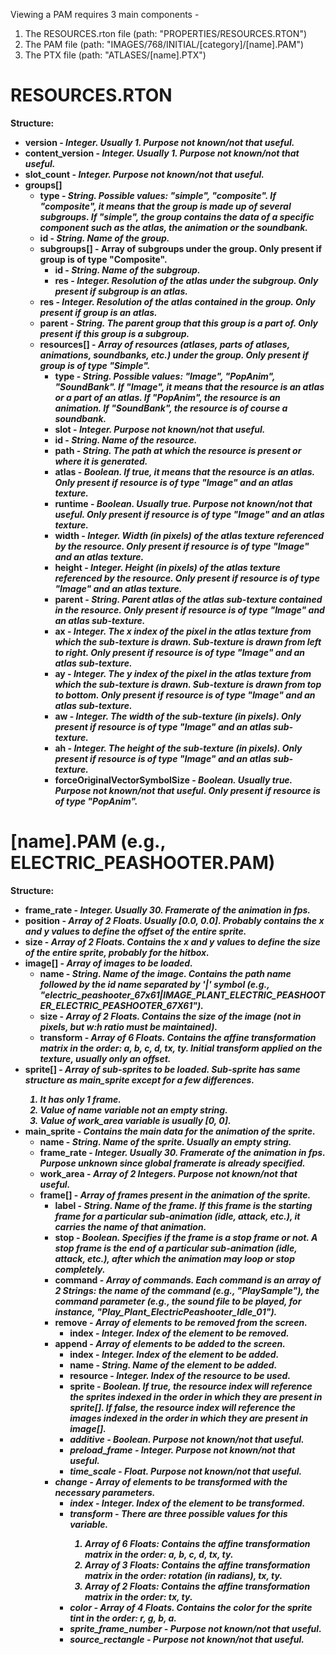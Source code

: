 Viewing a PAM requires 3 main components - 
1) The RESOURCES.rton file (path: "PROPERTIES/RESOURCES.RTON")
2) The PAM file (path: "IMAGES/768/INITIAL/[category]/[name].PAM")
3) The PTX file (path: "ATLASES/[name].PTX")

# RESOURCES.RTON  
<b>Structure:</b>
<b>
- version - <i>Integer. Usually 1. Purpose not known/not that useful.</i>
- content_version - <i>Integer. Usually 1. Purpose not known/not that useful.</i>
- slot_count - <i>Integer. Purpose not known/not that useful.</i>
- groups[]
  - type - <i>String. Possible values: "simple", "composite". If "composite", it means that the group is made up of several subgroups. If "simple", the group contains the data of a specific component such as the atlas, the animation or the soundbank.</i>
  - id - <i>String. Name of the group.</i>
  - subgroups[] - Array of subgroups under the group. Only present if group is of type "Composite".
    - id - <i>String. Name of the subgroup.</i>
    - res - <i>Integer. Resolution of the atlas under the subgroup. Only present if subgroup is an atlas.</i>
  - res - <i>Integer. Resolution of the atlas contained in the group. Only present if group is an atlas.</i>
  - parent - <i>String. The parent group that this group is a part of. Only present if this group is a subgroup.</i>
  - resources[] - <i>Array of resources (atlases, parts of atlases, animations, soundbanks, etc.) under the group. Only present if group is of type "Simple".</i>
    - type - <i>String. Possible values: "Image", "PopAnim", "SoundBank". If "Image", it means that the resource is an atlas or a part of an atlas. If "PopAnim", the resource is an animation. If "SoundBank", the resource is of course a soundbank.</i>
    - slot - <i>Integer. Purpose not known/not that useful.</i>
    - id - <i>String. Name of the resource.</i>
    - path - <i>String. The path at which the resource is present or where it is generated.</i>
    - atlas - <i>Boolean. If true, it means that the resource is an atlas. Only present if resource is of type "Image" and an atlas texture.</i>
    - runtime - <i>Boolean. Usually true. Purpose not known/not that useful. Only present if resource is of type "Image" and an atlas texture.</i>
    - width - <i>Integer. Width (in pixels) of the atlas texture referenced by the resource. Only present if resource is of type "Image" and an atlas texture.</i>
    - height - <i>Integer. Height (in pixels) of the atlas texture referenced by the resource. Only present if resource is of type "Image" and an atlas texture.</i>
    - parent - <i>String. Parent atlas of the atlas sub-texture contained in the resource. Only present if resource is of type "Image" and an atlas sub-texture.</i>
    - ax - <i>Integer. The x index of the pixel in the atlas texture from which the sub-texture is drawn. Sub-texture is drawn from left to right. Only present if resource is of type "Image" and an atlas sub-texture.</i>
    - ay - <i>Integer. The y index of the pixel in the atlas texture from which the sub-texture is drawn. Sub-texture is drawn from top to bottom. Only present if resource is of type "Image" and an atlas sub-texture.</i>
    - aw - <i>Integer. The width of the sub-texture (in pixels). Only present if resource is of type "Image" and an atlas sub-texture.</i>
    - ah - <i>Integer. The height of the sub-texture (in pixels). Only present if resource is of type "Image" and an atlas sub-texture.</i>
    - forceOriginalVectorSymbolSize - <i>Boolean. Usually true. Purpose not known/not that useful. Only present if resource is of type "PopAnim".</i>
</b>

# [name].PAM (e.g., ELECTRIC_PEASHOOTER.PAM)
<b>Structure:</b>
<b>
- frame_rate - <i>Integer. Usually 30. Framerate of the animation in fps.</i>
- position - <i>Array of 2 Floats. Usually [0.0, 0.0]. Probably contains the x and y values to define the offset of the entire sprite.</i>
- size - <i>Array of 2 Floats. Contains the x and y values to define the size of the entire sprite, probably for the hitbox.</i>
- image[] - <i>Array of images to be loaded.</i>
  - name - <i>String. Name of the image. Contains the path name followed by the id name separated by '|' symbol (e.g., "electric_peashooter_67x61|IMAGE_PLANT_ELECTRIC_PEASHOOTER_ELECTRIC_PEASHOOTER_67X61").</i>
  - size - <i>Array of 2 Floats. Contains the size of the image (not in pixels, but w:h ratio must be maintained).</i>
  - transform - <i>Array of 6 Floats. Contains the affine transformation matrix in the order: a, b, c, d, tx, ty. Initial transform applied on the texture, usually only an offset.</i>
- sprite[] - <i>Array of sub-sprites to be loaded. Sub-sprite has same structure as main_sprite except for a few differences.
  1) It has only 1 frame.
  2) Value of name variable not an empty string.
  3) Value of work_area variable is usually [0, 0].
  </i>
- main_sprite - <i>Contains the main data for the animation of the sprite.</i>
  - name - <i>String. Name of the sprite. Usually an empty string.</i>
  - frame_rate - <i>Integer. Usually 30. Framerate of the animation in fps. Purpose unknown since global framerate is already specified.</i>
  - work_area - <i>Array of 2 Integers. Purpose not known/not that useful.</i>
  - frame[] - <i>Array of frames present in the animation of the sprite.</i>
    - label - <i>String. Name of the frame. If this frame is the starting frame for a particular sub-animation (idle, attack, etc.), it carries the name of that animation.</i>
    - stop - <i>Boolean. Specifies if the frame is a stop frame or not. A stop frame is the end of a particular sub-animation (idle, attack, etc.), after which the animation may loop or stop completely.</i>
    - command - <i>Array of commands. Each command is an array of 2 Strings: the name of the command (e.g., "PlaySample"), the command parameter (e.g., the sound file to be played, for instance, "Play_Plant_ElectricPeashooter_Idle_01").</i>
    - remove - <i>Array of elements to be removed from the screen.</i>
      - index - <i>Integer. Index of the element to be removed.</i>
    - append - <i>Array of elements to be added to the screen.</i>
      - index - <i>Integer. Index of the element to be added.</i>
      - name - <i>String. Name of the element to be added.</i>
      - resource - <i>Integer. Index of the resource to be used.</i>
      - sprite - <i>Boolean. If true, the resource index will reference the sprites indexed in the order in which they are present in sprite[]. If false, the resource index will reference the images indexed in the order in which they are present in image[].
      - additive - <i>Boolean. Purpose not known/not that useful.</i>
      - preload_frame - <i>Integer. Purpose not known/not that useful.</i>
      - time_scale - <i>Float. Purpose not known/not that useful.</i>
    - change - <i>Array of elements to be transformed with the necessary parameters.</i>
      - index - <i>Integer. Index of the element to be transformed.</i>
      - transform - <i>There are three possible values for this variable.
        1) Array of 6 Floats: Contains the affine transformation matrix in the order: a, b, c, d, tx, ty.
        2) Array of 3 Floats: Contains the affine transformation matrix in the order: rotation (in radians), tx, ty.
        2) Array of 2 Floats: Contains the affine transformation matrix in the order: tx, ty.
        </i>
      - color - <i>Array of 4 Floats. Contains the color for the sprite tint in the order: r, g, b, a.</i>
      - sprite_frame_number - <i>Purpose not known/not that useful.</i>
      - source_rectangle - <i>Purpose not known/not that useful.</i>
</b>
